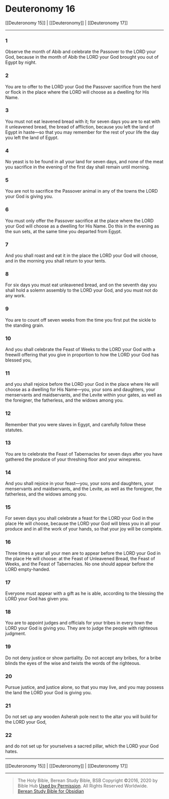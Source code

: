# Deuteronomy 16

[[Deuteronomy 15]] | [[Deuteronomy]] | [[Deuteronomy 17]]

---

### 1
Observe the month of Abib and celebrate the Passover to the LORD your God, because in the month of Abib the LORD your God brought you out of Egypt by night.

### 2
You are to offer to the LORD your God the Passover sacrifice from the herd or flock in the place where the LORD will choose as a dwelling for His Name.

### 3
You must not eat leavened bread with it; for seven days you are to eat with it unleavened bread, the bread of affliction, because you left the land of Egypt in haste—so that you may remember for the rest of your life the day you left the land of Egypt.

### 4
No yeast is to be found in all your land for seven days, and none of the meat you sacrifice in the evening of the first day shall remain until morning.

### 5
You are not to sacrifice the Passover animal in any of the towns the LORD your God is giving you.

### 6
You must only offer the Passover sacrifice at the place where the LORD your God will choose as a dwelling for His Name. Do this in the evening as the sun sets, at the same time you departed from Egypt.

### 7
And you shall roast and eat it in the place the LORD your God will choose, and in the morning you shall return to your tents.

### 8
For six days you must eat unleavened bread, and on the seventh day you shall hold a solemn assembly to the LORD your God, and you must not do any work.

### 9
You are to count off seven weeks from the time you first put the sickle to the standing grain.

### 10
And you shall celebrate the Feast of Weeks to the LORD your God with a freewill offering that you give in proportion to how the LORD your God has blessed you,

### 11
and you shall rejoice before the LORD your God in the place where He will choose as a dwelling for His Name—you, your sons and daughters, your menservants and maidservants, and the Levite within your gates, as well as the foreigner, the fatherless, and the widows among you.

### 12
Remember that you were slaves in Egypt, and carefully follow these statutes.

### 13
You are to celebrate the Feast of Tabernacles for seven days after you have gathered the produce of your threshing floor and your winepress.

### 14
And you shall rejoice in your feast—you, your sons and daughters, your menservants and maidservants, and the Levite, as well as the foreigner, the fatherless, and the widows among you.

### 15
For seven days you shall celebrate a feast for the LORD your God in the place He will choose, because the LORD your God will bless you in all your produce and in all the work of your hands, so that your joy will be complete.

### 16
Three times a year all your men are to appear before the LORD your God in the place He will choose: at the Feast of Unleavened Bread, the Feast of Weeks, and the Feast of Tabernacles. No one should appear before the LORD empty-handed.

### 17
Everyone must appear with a gift as he is able, according to the blessing the LORD your God has given you.

### 18
You are to appoint judges and officials for your tribes in every town the LORD your God is giving you. They are to judge the people with righteous judgment.

### 19
Do not deny justice or show partiality. Do not accept any bribes, for a bribe blinds the eyes of the wise and twists the words of the righteous.

### 20
Pursue justice, and justice alone, so that you may live, and you may possess the land the LORD your God is giving you.

### 21
Do not set up any wooden Asherah pole next to the altar you will build for the LORD your God,

### 22
and do not set up for yourselves a sacred pillar, which the LORD your God hates.

---

[[Deuteronomy 15]] | [[Deuteronomy]] | [[Deuteronomy 17]]

---

> The Holy Bible, Berean Study Bible, BSB
> Copyright &copy;2016, 2020 by Bible Hub
> [Used by Permission](https://berean.bible/terms.htm). All Rights Reserved Worldwide.
> [Berean Study Bible for Obsidian](https://github.com/gapmiss/berean-study-bible-for-obsidian)</small>

